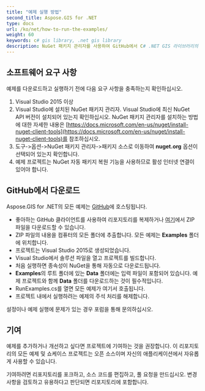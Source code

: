 ```yaml
---
title: "예제 실행 방법"
second_title: Aspose.GIS for .NET 
type: docs
url: /ko/net/how-to-run-the-examples/
weight: 60
keywords: c# gis library, .net gis library
description: NuGet 패키지 관리자를 사용하여 GitHub에서 C# .NET GIS 라이브러리의 예제를 다운로드하고 실행합니다.
---
```


## **소프트웨어 요구 사항**
예제를 다운로드하고 실행하기 전에 다음 요구 사항을 충족하는지 확인하십시오.

1. Visual Studio 2015 이상
1. Visual Studio에 설치된 NuGet 패키지 관리자. Visual Studio에 최신 NuGet API 버전이 설치되어 있는지 확인하십시오. NuGet 패키지 관리자를 설치하는 방법에 대한 자세한 내용은 [https://docs.microsoft.com/en-us/nuget/install-nuget-client-tools](https://docs.microsoft.com/en-us/nuget/install-nuget-client-tools)를 참조하십시오.
1. 도구->옵션->NuGet 패키지 관리자->패키지 소스로 이동하여 **nuget.org** 옵션이 선택되어 있는지 확인합니다.
1. 예제 프로젝트는 NuGet 자동 패키지 복원 기능을 사용하므로 활성 인터넷 연결이 있어야 합니다.

## **GitHub에서 다운로드**
Aspose.GIS for .NET의 모든 예제는 [GitHub](https://github.com/aspose-GIS/Aspose.GIS-for-.NET)에 호스팅됩니다.

- 좋아하는 GitHub 클라이언트를 사용하여 리포지토리를 복제하거나 [여기](https://github.com/aspose-gis/Aspose.GIS-for-.NET/archive/master.zip)에서 ZIP 파일을 다운로드할 수 있습니다.
- ZIP 파일의 내용을 컴퓨터의 모든 폴더에 추출합니다. 모든 예제는 **Examples** 폴더에 위치합니다.
- 프로젝트는 Visual Studio 2015로 생성되었습니다.
- Visual Studio에서 솔루션 파일을 열고 프로젝트를 빌드합니다.
- 처음 실행하면 종속성이 NuGet을 통해 자동으로 다운로드됩니다.
- **Examples**의 루트 폴더에 있는 **Data** 폴더에는 입력 파일이 포함되어 있습니다. 예제 프로젝트와 함께 **Data** 폴더를 다운로드하는 것이 필수적입니다.
- RunExamples.cs를 열면 모든 예제가 여기서 호출됩니다.
- 프로젝트 내에서 실행하려는 예제의 주석 처리를 해제합니다.

설정이나 예제 실행에 문제가 있는 경우 포럼을 통해 문의하십시오.

## **기여**
예제를 추가하거나 개선하고 싶다면 프로젝트에 기여하는 것을 권장합니다. 이 리포지토리의 모든 예제 및 쇼케이스 프로젝트는 오픈 소스이며 자신의 애플리케이션에서 자유롭게 사용할 수 있습니다.

기여하려면 리포지토리를 포크하고, 소스 코드를 편집하고, 풀 요청을 만드십시오. 변경 사항을 검토하고 유용하다고 판단되면 리포지토리에 포함합니다.
